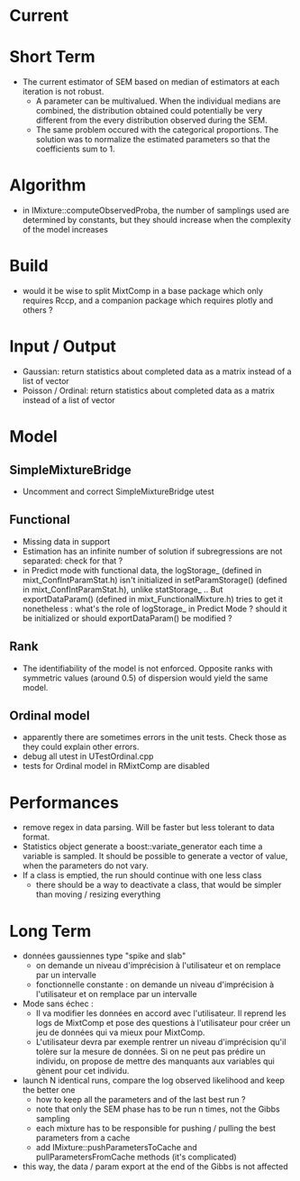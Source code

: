 # Current

# Short Term

- The current estimator of SEM based on median of estimators at each iteration is not robust.
	- A parameter can be multivalued. When the individual medians are combined, the distribution obtained could potentially be very different from the every distribution observed during the SEM.
	- The same problem occured with the categorical proportions. The solution was to normalize the estimated parameters so that the coefficients sum to 1.

# Algorithm

- in IMixture::computeObservedProba, the number of samplings used are determined by constants, but they should increase when the complexity of the model increases


# Build

- would it be wise to split MixtComp in a base package which only requires Rccp, and a companion package which requires plotly and others ?

# Input / Output

- Gaussian: return statistics about completed data as a matrix instead of a list of vector 
- Poisson / Ordinal: return statistics about completed data as a matrix instead of a list of vector

# Model

## SimpleMixtureBridge

- Uncomment and correct SimpleMixtureBridge utest

## Functional

- Missing data in support
- Estimation has an infinite number of solution if subregressions are not separated: check for that ?
- in Predict mode with functional data, the logStorage_ (defined in mixt_ConfIntParamStat.h) isn't initialized in setParamStorage() (defined in mixt_ConfIntParamStat.h), unlike statStorage_ .. But exportDataParam() (defined in mixt_FunctionalMixture.h) tries to get it nonetheless : what's the role of logStorage_ in Predict Mode ? should it be initialized or should exportDataParam() be modified ?

## Rank

- The identifiability of the model is not enforced. Opposite ranks with symmetric values (around 0.5) of dispersion would yield the same model.

## Ordinal model

- apparently there are sometimes errors in the unit tests. Check those as they could explain other errors.
- debug all utest in UTestOrdinal.cpp
- tests for Ordinal model in RMixtComp are disabled

# Performances

- remove regex in data parsing. Will be faster but less tolerant to data format.
- Statistics object generate a boost::variate_generator each time a variable is sampled. It should be possible to generate a vector of value, when the parameters do not vary.
- If a class is emptied, the run should continue with one less class
    - there should be a way to deactivate a class, that would be simpler than moving / resizing everything

# Long Term

- données gaussiennes type "spike and slab"
    - on demande un niveau d'imprécision à l'utilisateur et on remplace par un intervalle
    - fonctionnelle constante : on demande un niveau d'imprécision à l'utilisateur et on remplace par un intervalle
- Mode sans échec :
    - Il va modifier les données en accord avec l'utilisateur. Il reprend les logs de MixtComp et pose des questions à l'utilisateur pour créer un jeu de données qui va mieux pour MixtComp.
    - L'utilisateur devra par exemple rentrer un niveau d'imprécision qu'il tolère sur la mesure de données. Si on ne peut pas prédire un individu, on propose de mettre des manquants aux variables qui gènent pour cet individu.
- launch N identical runs, compare the log observed likelihood and keep the better one
    - how to keep all the parameters and of the last best run ?
    - note that only the SEM phase has to be run n times, not the Gibbs sampling
    - each mixture has to be responsible for pushing / pulling the best parameters from a cache
    - add IMixture::pushParametersToCache and pullParametersFromCache methods (it's complicated)
- this way, the data / param export at the end of the Gibbs is not affected